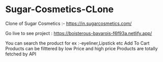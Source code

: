 # Sugar-Cosmetics-CLone

Clone of Sugar Cosmetics :- https://in.sugarcosmetics.com/

Go live to see  project : https://boisterous-bavarois-f6f93a.netlify.app/ 

You can search the product for ex :-eyeliner,Lipstick etc
Add To Cart
Products can be filttered by low Price and high price
Products are totally fetched by API
